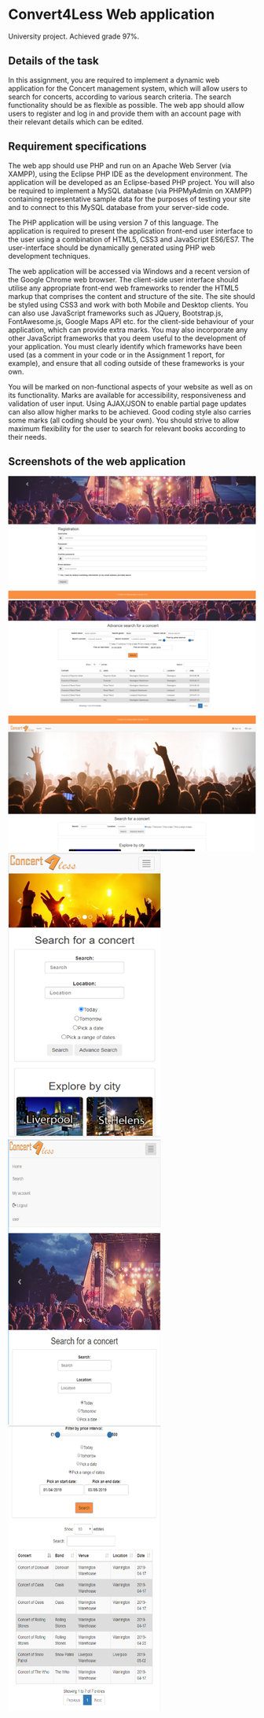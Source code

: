 # Convert4Less Web application

University project. Achieved grade 97%.

## Details of the task
In this assignment, you are required to implement a dynamic web application for the Concert management system, which will allow users to search for concerts, according to various search criteria. The search functionality should be as flexible as possible. The web app should allow users to register and log in and provide them with an account page with their relevant details which can be edited.

## Requirement specifications

The web app should use PHP and run on an Apache Web Server (via XAMPP), using the Eclipse PHP IDE as the development environment. The application will be developed as an Eclipse-based PHP project. You will also be required to implement a MySQL database (via PHPMyAdmin on XAMPP) containing representative sample data for the purposes of testing your site and to connect to this MySQL database from your server-side code.

The PHP application will be using version 7 of this language. The application is required to present the application front-end user interface to the user using a combination of HTML5, CSS3 and JavaScript ES6/ES7. The user-interface should be dynamically generated using PHP web development techniques.

The web application will be accessed via Windows and a recent version of the Google Chrome web browser.
The client-side user interface should utilise any appropriate front-end web frameworks to render the HTML5 markup that comprises the content and structure of the site. The site should be styled using CSS3 and work with both Mobile and Desktop clients. You can also use JavaScript frameworks such as JQuery, Bootstrap.js, FontAwesome.js, Google Maps API etc. for the client-side behaviour of your application, which can provide extra marks. You may also incorporate any other JavaScript frameworks that you deem useful to the development of your application. You must clearly identify which frameworks have been used (as a comment in your code or in the Assignment 1 report, for example), and ensure that all coding outside of these frameworks is your own.

You will be marked on non-functional aspects of your website as well as on its functionality. Marks are available for accessibility, responsiveness and validation of user input. Using AJAX/JSON to enable partial page updates can also allow higher marks to be achieved. Good coding style also carries some marks (all coding should be your own). You should strive to allow maximum flexibility for the user to search for relevant books according to their needs.


## Screenshots of the web application

<img src="Screenshots/screenshot1.png"></img>
<img src="Screenshots/screenshot2.png"></img>
<img src="Screenshots/screenshot3.PNG"></img>
<img src="Screenshots/screenshot4.PNG" height="580" width="310"></img>
<img src="Screenshots/screenshot5.PNG" height="580" width="310"></img>
<img src="Screenshots/screenshot6.png" height="580" width="310"></img>
